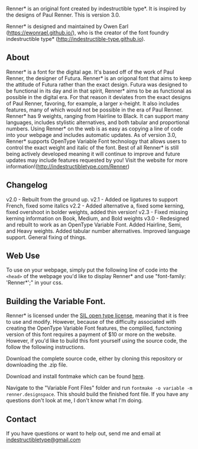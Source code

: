 Renner* is an original font created by indestructible type*. It is inspired by 
the designs of Paul Renner. This is version 3.0.

Renner* is designed and maintained by Owen Earl (https://ewonrael.github.io/), who is the creator of the font 
foundry indestructible type* (http://indestructible-type.github.io).


About
-----
Renner* is a font for the digital age. It's based off of the work of Paul Renner, the designer of Futura. 
Renner* is an origonal font that aims to keep the attitude of Futura rather than the exact design. Futura 
was designed to be functional in its day and in that spirit, Renner* aims to be as functional as possible 
in the digital era. For that reason it deviates from the exact designs of Paul Renner, favoring, for example, 
a larger x-height. It also includes features, many of which would not be possible in the era of Paul Renner.
Renner* has 9 weights, ranging from Hairline to Black. It can support many languages, includes stylistic 
alternatives, and both tabular and proportional numbers. Using Renner* on the web is as easy as copying a 
line of code into your webpage and includes automatic updates. As of version 3.0, Renner* supports OpenType 
Variable Font technology that allows users to control the exact weight and italic of the font. Best of all
Renner* is still being actively developed meaning it will continue to improve and future updates may include 
features requested by you! Visit the website for more information!(http://indestructibletype.com/Renner)

Changelog
---------
v2.0 - Rebuilt from the ground up.
v2.1 - Added oe ligatures to support French, fixed some italics
v2.2 - Added alternative a, fixed some kerning, fixed overshoot in bolder weights, added thin version!
v2.3 - Fixed missing kerning information on Book, Medium, and Bold weights
v3.0 - Redesigned and rebuilt to work as an OpenType Variable Font. Added Hairline, Semi, and Heavy weights. 
       Added tabular number alternatives. Improved language support. General fixing of things.

Web Use
-------
To use on your webpage, simply put the following line of code into the `<head>` of the webpage you'd like to 
display Renner* and use "font-family: 'Renner*';" in your css.

<link rel="stylesheet" href="https://indestructibletype-fonthosting.github.io/renner.css" type="text/css" charset="utf-8" />

Building the Variable Font.
---------------------------
Renner* is licensed under the [SIL open type license](http://scripts.sil.org/cms/scripts/page.php?site_id=nrsi&id=OFL), meaning that it is free to use and modify. However, because of the difficulty 
associated with creating the OpenType Variable Font features, the compliled, functoning version of this font 
requires a payment of $10 or more on the website. However, if you'd like to build this font yourself using 
the source code, the follow the following instructions.

Download the complete source code, either by cloning this repository or downloading the .zip file.

Download and install fontmake which can be found [here](https://github.com/googlei18n/fontmake).

Navigate to the "Variable Font Files" folder and run `fontmake -o variable -m renner.designspace`. This 
should build the finished font file. If you have any questions don't look at me, I don't know what I'm doing.

Contact
-------
If you have questions or want to help out, send me and email at indestructibletype@gmail.com
